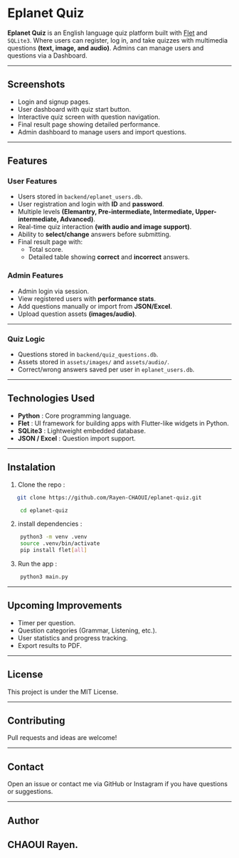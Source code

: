 # Eplanet Quiz

**Eplanet Quiz** is an English language quiz platform built with [Flet](https://flet.dev/) and `SQLite3`. Where users can register, log in, and take quizzes with multimedia questions **(text, image, and audio)**. Admins can manage users and questions via a Dashboard.

--- 

## Screenshots

- Login and signup pages.
- User dashboard with quiz start button.
- Interactive quiz screen with question navigation.
- Final result page showing detailed performance.
- Admin dashboard to manage users and import questions.

--- 

## Features

### User Features
- Users stored in `backend/eplanet_users.db`.
- User registration and login with **ID** and **password**.
- Multiple levels **(Elemantry, Pre-intermediate, Intermediate, Upper-intermediate, Advanced)**.
- Real-time quiz interaction **(with audio and image support)**.
- Ability to **select/change** answers before submitting.
- Final result page with:
  - Total score.
  - Detailed table showing **correct** and **incorrect** answers.

### Admin Features
- Admin login via session.
- View registered users with **performance stats**.
- Add questions manually or import from **JSON/Excel**.
- Upload question assets **(images/audio)**.

---

### Quiz Logic
- Questions stored in `backend/quiz_questions.db`.
- Assets stored in `assets/images/` and `assets/audio/`.
- Correct/wrong answers saved per user in `eplanet_users.db`.

---

## Technologies Used

- **Python** : Core programming language.
- **Flet** : UI framework for building apps with Flutter-like widgets in Python.
-  **SQLite3** : Lightweight embedded database. 
- **JSON / Excel** : Question import support.

---

## Instalation 

1. Clone the repo : 

```bash
   git clone https://github.com/Rayen-CHAOUI/eplanet-quiz.git
```
```bash
    cd eplanet-quiz
```

2. install dependencies : 

```bash
    python3 -m venv .venv
    source .venv/bin/activate
    pip install flet[all] 
```

3. Run the app : 

```bash
    python3 main.py
```

---

##  Upcoming Improvements

- Timer per question.
- Question categories (Grammar, Listening, etc.).
- User statistics and progress tracking.
- Export results to PDF.

--- 

## License
This project is under the MIT License.

--- 

## Contributing
Pull requests and ideas are welcome!

---

## Contact
Open an issue or contact me via GitHub or Instagram if you have questions or suggestions.

---

## Author
CHAOUI Rayen.
---